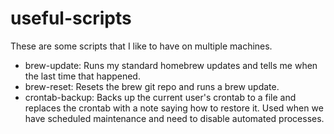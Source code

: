 # useful-scripts

These are some scripts that I like to have on multiple machines.  


* brew-update: Runs my standard homebrew updates and tells me when the last time that happened.
* brew-reset: Resets the brew git repo and runs a brew update.
* crontab-backup: Backs up the current user's crontab to a file and replaces the crontab with a note saying how to restore it.  Used when we have scheduled maintenance and need to disable automated processes.    
